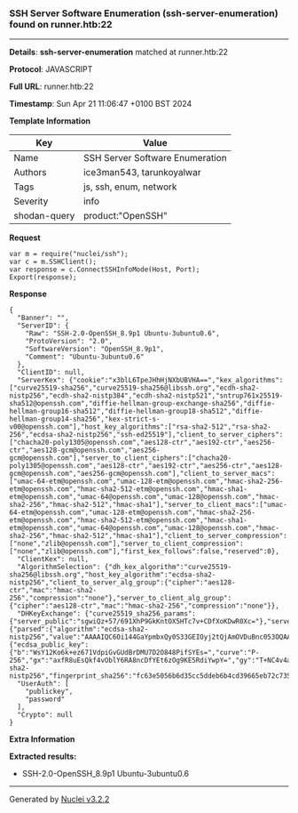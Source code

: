 ### SSH Server Software Enumeration (ssh-server-enumeration) found on runner.htb:22

----
**Details**: **ssh-server-enumeration** matched at runner.htb:22

**Protocol**: JAVASCRIPT

**Full URL**: runner.htb:22

**Timestamp**: Sun Apr 21 11:06:47 +0100 BST 2024

**Template Information**

| Key | Value |
| --- | --- |
| Name | SSH Server Software Enumeration |
| Authors | ice3man543, tarunkoyalwar |
| Tags | js, ssh, enum, network |
| Severity | info |
| shodan-query | product:"OpenSSH" |

**Request**
```http
var m = require("nuclei/ssh");
var c = m.SSHClient();
var response = c.ConnectSSHInfoMode(Host, Port);
Export(response);
```

**Response**
```http
{
  "Banner": "",
  "ServerID": {
    "Raw": "SSH-2.0-OpenSSH_8.9p1 Ubuntu-3ubuntu0.6",
    "ProtoVersion": "2.0",
    "SoftwareVersion": "OpenSSH_8.9p1",
    "Comment": "Ubuntu-3ubuntu0.6"
  },
  "ClientID": null,
  "ServerKex": {"cookie":"x3blL6TpeJHhHjNXbUBVHA==","kex_algorithms":["curve25519-sha256","curve25519-sha256@libssh.org","ecdh-sha2-nistp256","ecdh-sha2-nistp384","ecdh-sha2-nistp521","sntrup761x25519-sha512@openssh.com","diffie-hellman-group-exchange-sha256","diffie-hellman-group16-sha512","diffie-hellman-group18-sha512","diffie-hellman-group14-sha256","kex-strict-s-v00@openssh.com"],"host_key_algorithms":["rsa-sha2-512","rsa-sha2-256","ecdsa-sha2-nistp256","ssh-ed25519"],"client_to_server_ciphers":["chacha20-poly1305@openssh.com","aes128-ctr","aes192-ctr","aes256-ctr","aes128-gcm@openssh.com","aes256-gcm@openssh.com"],"server_to_client_ciphers":["chacha20-poly1305@openssh.com","aes128-ctr","aes192-ctr","aes256-ctr","aes128-gcm@openssh.com","aes256-gcm@openssh.com"],"client_to_server_macs":["umac-64-etm@openssh.com","umac-128-etm@openssh.com","hmac-sha2-256-etm@openssh.com","hmac-sha2-512-etm@openssh.com","hmac-sha1-etm@openssh.com","umac-64@openssh.com","umac-128@openssh.com","hmac-sha2-256","hmac-sha2-512","hmac-sha1"],"server_to_client_macs":["umac-64-etm@openssh.com","umac-128-etm@openssh.com","hmac-sha2-256-etm@openssh.com","hmac-sha2-512-etm@openssh.com","hmac-sha1-etm@openssh.com","umac-64@openssh.com","umac-128@openssh.com","hmac-sha2-256","hmac-sha2-512","hmac-sha1"],"client_to_server_compression":["none","zlib@openssh.com"],"server_to_client_compression":["none","zlib@openssh.com"],"first_kex_follows":false,"reserved":0},
  "ClientKex": null,
  "AlgorithmSelection": {"dh_kex_algorithm":"curve25519-sha256@libssh.org","host_key_algorithm":"ecdsa-sha2-nistp256","client_to_server_alg_group":{"cipher":"aes128-ctr","mac":"hmac-sha2-256","compression":"none"},"server_to_client_alg_group":{"cipher":"aes128-ctr","mac":"hmac-sha2-256","compression":"none"}},
  "DHKeyExchange": {"curve25519_sha256_params":{"server_public":"sgwiQz+57/691XhP9GkKntOX5HTc7v+CDfXoKDwR0Xc="},"server_signature":{"parsed":{"algorithm":"ecdsa-sha2-nistp256","value":"AAAAIQC6Oi144GaYpmbxQy0S33GEIOyj2tQjAmOVDuBnc053OQAAACEAuRh9cArNAybRdf4ccXfPjphrNanGxcmpzfrZ3AoNmbY="},"raw":"AAAAE2VjZHNhLXNoYTItbmlzdHAyNTYAAABKAAAAIQC6Oi144GaYpmbxQy0S33GEIOyj2tQjAmOVDuBnc053OQAAACEAuRh9cArNAybRdf4ccXfPjphrNanGxcmpzfrZ3AoNmbY=","h":"DFsY55KGXUqHAZrOakM5tcS4ekspAGSFbbuDnH/NOcQ="},"server_host_key":{"ecdsa_public_key":{"b":"WsY12Ko6k+ez671VdpiGvGUdBrDMU7D2O848PifSYEs=","curve":"P-256","gx":"axfR8uEsQkf4vOblY6RA8ncDfYEt6zOg9KE5RdiYwpY=","gy":"T+NC4v4af5uO5+tKfA+eFivOM1drMV7Oy7ZAaDe/UfU=","length":256,"n":"/////wAAAAD//////////7zm+q2nF56E87nKwvxjJVE=","p":"/////wAAAAEAAAAAAAAAAAAAAAD///////////////8=","x":"n6butiXW9G2ebvz2kfchGHEjgI0IA1WP43mSi9ug3Nw=","y":"w9vHsBwvPX3KYA3cxGbKiA0VqbKRpOHnpsMuHEXEVJc="},"raw":"AAAAE2VjZHNhLXNoYTItbmlzdHAyNTYAAAAIbmlzdHAyNTYAAABBBJ+m7rYl1vRtnm789pH3IRhxI4CNCANVj+N5kovboNzcw9vHsBwvPX3KYA3cxGbKiA0VqbKRpOHnpsMuHEXEVJc=","algorithm":"ecdsa-sha2-nistp256","fingerprint_sha256":"fc63e5056b6d35cc5ddeb6b4cd39665eb72c73524cea3c0a607e41a39a84e433"}},
  "UserAuth": [
    "publickey",
    "password"
  ],
  "Crypto": null
}
```

**Extra Information**

**Extracted results:**

- SSH-2.0-OpenSSH_8.9p1 Ubuntu-3ubuntu0.6



----

Generated by [Nuclei v3.2.2](https://github.com/projectdiscovery/nuclei)